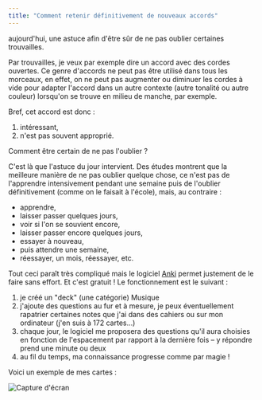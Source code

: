 ```yaml
---
title: "Comment retenir définitivement de nouveaux accords"
---
```


aujourd'hui, une astuce afin d'être sûr de ne pas oublier certaines 
trouvailles.

Par trouvailles, je veux par exemple dire un accord avec des cordes ouvertes. 
Ce genre d'accords ne peut pas être utilisé dans tous les morceaux, en effet, 
on ne peut pas augmenter ou diminuer les cordes à vide pour adapter l'accord 
dans un autre contexte (autre tonalité ou autre couleur) lorsqu'on se trouve en 
milieu de manche, par exemple.

Bref, cet accord est donc :

1. intéressant,
2. n'est pas souvent approprié.

Comment être certain de ne pas l'oublier ?

C'est là que l'astuce du jour intervient. Des études montrent que la meilleure 
manière de ne pas oublier quelque chose, ce n'est pas de l'apprendre 
intensivement pendant une semaine puis de l'oublier définitivement (comme on le 
faisait à l'école), mais, au contraire :

- apprendre,
- laisser passer quelques jours,
- voir si l'on se souvient encore,
- laisser passer encore quelques jours,
- essayer à nouveau,
- puis attendre une semaine,
- réessayer, un mois, réessayer, etc.

Tout ceci paraît très compliqué mais le logiciel [Anki][anki] permet justement 
de le faire sans effort. Et c'est gratuit ! Le fonctionnement est le suivant :

1. je créé un "deck" (une catégorie) Musique
2. j'ajoute des questions au fur et à mesure, je peux éventuellement rapatrier 
certaines notes que j'ai dans des cahiers ou sur mon ordinateur (j'en suis à 
172 cartes…)
3. chaque jour, le logiciel me proposera des questions qu'il aura choisies en 
fonction de l'espacement par rapport à la dernière fois – y répondre prend une 
minute ou deux
4. au fil du temps, ma connaissance progresse comme par magie !

Voici un exemple de mes cartes :

![Capture d'écran](https://www.secretsdemusiciens.com/img/anki.png)

[anki]:https://apps.ankiweb.net/docs/manual.fr.html
